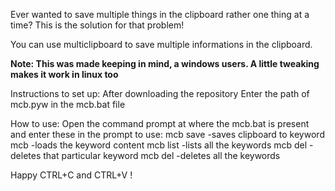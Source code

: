 Ever wanted to save multiple things in the clipboard rather one thing at a time?
This is the solution for that problem!

You can use multiclipboard to save multiple informations in the clipboard.

**Note: This was made keeping in mind, a windows users. A little tweaking makes it work in linux too**

Instructions to set up:
After downloading the repository
Enter the path of mcb.pyw in the mcb.bat file

How to use:
Open the command prompt at where the mcb.bat is present and enter these in the prompt to use:
    mcb save <keyword>  -saves clipboard to keyword
    mcb <keyword>       -loads the keyword content
    mcb list            -lists all the keywords
    mcb del <keyword>   -deletes that particular keyword
    mcb del             -deletes all the keywords

Happy CTRL+C and CTRL+V !     
